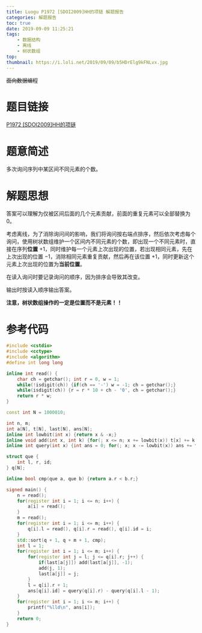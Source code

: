 ```yaml
---
title: Luogu P1972 [SDOI2009]HH的项链 解题报告
categories: 解题报告
toc: true
date: 2019-09-09 11:25:21
tags:
	- 数据结构
	- 离线
	- 树状数组
top:
thumbnail: https://i.loli.net/2019/09/09/b5HDrElg9kFNLvx.jpg
---
```


~~面向数据编程~~

# 题目链接

[P1972 [SDOI2009]HH的项链](https://www.luogu.org/problem/P1972)

# 题意简述

多次询问序列中某区间不同元素的个数。

<!--more-->

# 解题思想

答案可以理解为仅被区间后面的几个元素贡献，前面的重复元素可以全部替换为 $0$。

考虑离线，为了消除询问间的影响，我们将询问按右端点排序，然后依次考虑每个询问，使用树状数组维护一个区间内不同元素的个数，即出现一个不同元素时，直接在序列**位置** $+1$，同时维护每一个元素上次出现的位置，若出现相同元素，先在上次出现的位置 $-1$，消除相同元素重复贡献，然后再在该位置 $+1$，同时更新这个元素上次出现的位置为**当前位置**。

在读入询问时要记录询问的顺序，因为排序会导致其改变。

输出时按读入顺序输出答案。

**注意，树状数组操作的一定是位置而不是元素！！**

# 参考代码

```c++
#include <cstdio>
#include <cctype>
#include <algorithm>
#define int long long

inline int read() {
	char ch = getchar(); int r = 0, w = 1;
	while(!isdigit(ch)) {if(ch == '-') w = -1; ch = getchar();}
	while(isdigit(ch)) {r = r * 10 + ch - '0', ch = getchar();}
	return r * w;
}

const int N = 1000010;

int n, m;
int a[N], t[N], last[N], ans[N];
inline int lowbit(int x) {return x & -x;}
inline void add(int x, int k) {for(; x <= n; x += lowbit(x)) t[x] += k;}
inline int query(int x) {int ans = 0; for(; x; x -= lowbit(x)) ans += t[x]; return ans;}

struct que {
	int l, r, id;
} q[N];

inline bool cmp(que a, que b) {return a.r < b.r;}

signed main() {
	n = read();
	for(register int i = 1; i <= n; i++) {
		a[i] = read();
	}
	m = read();
	for(register int i = 1; i <= m; i++) {
		q[i].l = read(), q[i].r = read(), q[i].id = i;
	}
	std::sort(q + 1, q + m + 1, cmp);
	int l = 1;
	for(register int i = 1; i <= m; i++) {
		for(register int j = l; j <= q[i].r; j++) {
			if(last[a[j]]) add(last[a[j]], -1);
			add(j, 1);
			last[a[j]] = j;
		}
		l = q[i].r + 1;
		ans[q[i].id] = query(q[i].r) - query(q[i].l - 1);
	}
	for(register int i = 1; i <= m; i++) {
		printf("%lld\n", ans[i]);
	}
	return 0;
}
```

